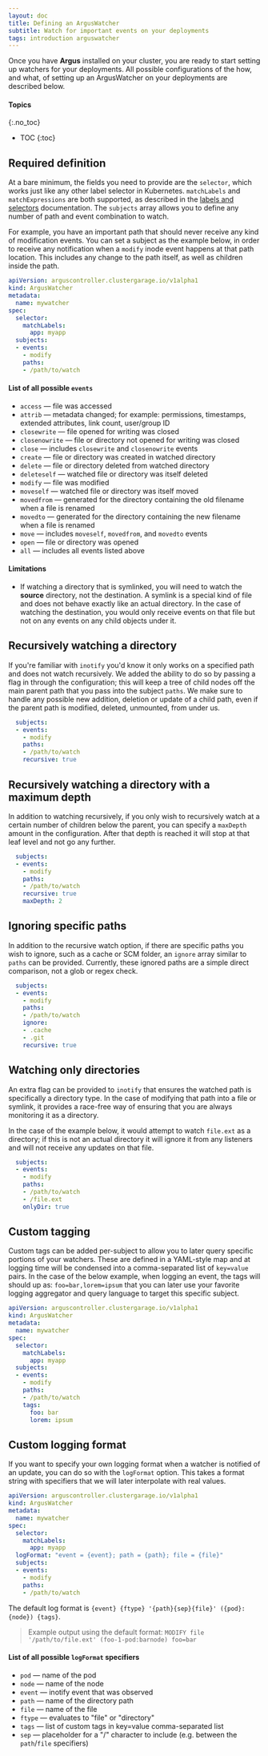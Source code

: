 ```yaml
---
layout: doc
title: Defining an ArgusWatcher
subtitle: Watch for important events on your deployments
tags: introduction arguswatcher
---
```


Once you have **Argus** installed on your cluster, you are ready to start
setting up watchers for your deployments. All possible configurations of the
how, and what, of setting up an ArgusWatcher on your deployments are described
below.

#### Topics
{:.no_toc}
* TOC
{:toc}

## Required definition

At a bare minimum, the fields you need to provide are the `selector`, which
works just like any other label selector in Kubernetes. `matchLabels` and
`matchExpressions` are both supported, as described in the [labels and
selectors](https://kubernetes.io/docs/concepts/overview/working-with-objects/labels)
documentation. The `subjects` array allows you to define any number of path and
event combination to watch.

For example, you have an important path that should never receive any kind of
modification events. You can set a subject as the example below, in order to
receive any notification when a `modify` inode event happens at that path
location. This includes any change to the path itself, as well as children
inside the path.

```yaml
apiVersion: arguscontroller.clustergarage.io/v1alpha1
kind: ArgusWatcher
metadata:
  name: mywatcher
spec:
  selector:
    matchLabels:
      app: myapp
  subjects:
  - events:
    - modify
    paths:
    - /path/to/watch
```

#### List of all possible `events`

- `access` &mdash; file was accessed
- `attrib` &mdash; metadata changed; for example: permissions, timestamps,
  extended attributes, link count, user/group ID
- `closewrite` &mdash; file opened for writing was closed
- `closenowrite` &mdash; file or directory not opened for writing was closed
- `close` &mdash; includes `closewrite` and `closenowrite` events
- `create` &mdash; file or directory was created in watched directory
- `delete` &mdash; file or directory deleted from watched directory
- `deleteself` &mdash; watched file or directory was itself deleted
- `modify` &mdash; file was modified
- `moveself` &mdash; watched file or directory was itself moved
- `movedfrom` &mdash; generated for the directory containing the old filename
  when a file is renamed
- `movedto` &mdash; generated for the directory containing the new filename
  when a file is renamed
- `move` &mdash; includes `moveself`, `movedfrom`, and `movedto` events
- `open` &mdash; file or directory was opened
- `all` &mdash; includes all events listed above

#### Limitations

- If watching a directory that is symlinked, you will need to watch the
  **source** directory, not the destination. A symlink is a special kind of
  file and does not behave exactly like an actual directory. In the case of
  watching the destination, you would only receive events on that file but not
  on any events on any child objects under it.

## Recursively watching a directory

If you're familiar with `inotify` you'd know it only works on a specified path
and does not watch recursively. We added the ability to do so by passing a flag
in through the configuration; this will keep a tree of child nodes off the main
parent path that you pass into the subject `paths`. We make sure to handle any
possible new addition, deletion or update of a child path, even if the parent
path is modified, deleted, unmounted, from under us.

```yaml
  subjects:
  - events:
    - modify
    paths:
    - /path/to/watch
    recursive: true
```

## Recursively watching a directory with a maximum depth

In addition to watching recursively, if you only wish to recursively watch at
a certain number of children below the parent, you can specify a `maxDepth`
amount in the configuration. After that depth is reached it will stop at that
leaf level and not go any further.

```yaml
  subjects:
  - events:
    - modify
    paths:
    - /path/to/watch
    recursive: true
    maxDepth: 2
```

## Ignoring specific paths

In addition to the recursive watch option, if there are specific paths you wish
to ignore, such as a cache or SCM folder, an `ignore` array similar to `paths`
can be provided. Currently, these ignored paths are a simple direct comparison,
not a glob or regex check.

```yaml
  subjects:
  - events:
    - modify
    paths:
    - /path/to/watch
    ignore:
    - .cache
    - .git
    recursive: true
```

## Watching only directories

An extra flag can be provided to `inotify` that ensures the watched path is
specifically a directory type. In the case of modifying that path into a file
or symlink, it provides a race-free way of ensuring that you are always
monitoring it as a directory.

In the case of the example below, it would attempt to watch `file.ext` as a
directory; if this is not an actual directory it will ignore it from any
listeners and will not receive any updates on that file.

```yaml
  subjects:
  - events:
    - modify
    paths:
    - /path/to/watch
    - /file.ext
    onlyDir: true
```

## Custom tagging

Custom tags can be added per-subject to allow you to later query specific
portions of your watchers. These are defined in a YAML-style map and at logging
time will be condensed into a comma-separated list of `key=value` pairs. In the
case of the below example, when logging an event, the tags will should up as:
`foo=bar,lorem=ipsum` that you can later use your favorite logging aggregator
and query language to target this specific subject.

```yaml
apiVersion: arguscontroller.clustergarage.io/v1alpha1
kind: ArgusWatcher
metadata:
  name: mywatcher
spec:
  selector:
    matchLabels:
      app: myapp
  subjects:
  - events:
    - modify
    paths:
    - /path/to/watch
    tags:
      foo: bar
      lorem: ipsum
```

## Custom logging format

If you want to specify your own logging format when a watcher is notified of an
update, you can do so with the `logFormat` option. This takes a format string
with specifiers that we will later interpolate with real values.

```yaml
apiVersion: arguscontroller.clustergarage.io/v1alpha1
kind: ArgusWatcher
metadata:
  name: mywatcher
spec:
  selector:
    matchLabels:
      app: myapp
  logFormat: "event = {event}; path = {path}; file = {file}"
  subjects:
  - events:
    - modify
    paths:
    - /path/to/watch
```

The default log format is `{event} {ftype} '{path}{sep}{file}' ({pod}:{node}) {tags}`.

> Example output using the default format:
`MODIFY file '/path/to/file.ext' (foo-1-pod:barnode) foo=bar`

#### List of all possible `logFormat` specifiers

- `pod` &mdash; name of the pod
- `node` &mdash; name of the node
- `event` &mdash; inotify event that was observed
- `path` &mdash; name of the directory path
- `file` &mdash; name of the file
- `ftype` &mdash; evaluates to "file" or "directory"
- `tags` &mdash; list of custom tags in key=value comma-separated list
- `sep` &mdash; placeholder for a "/" character to include (e.g. between the
`path`/`file` specifiers)

